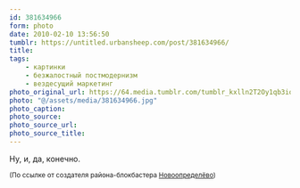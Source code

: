 ```yaml
---
id: 381634966
form: photo
date: 2010-02-10 13:56:50
tumblr: https://untitled.urbansheep.com/post/381634966/
title:
tags:
    - картинки
    - безжалостный постмодернизм
    - вездесущий маркетинг
photo_original_url: https://64.media.tumblr.com/tumblr_kxlln2T2Oy1qb3io8o1_640.jpg
photo: "@/assets/media/381634966.jpg"
photo_caption:
photo_source:
photo_source_url:
photo_source_title:
---
```


<p>Ну, и, да, конечно.</p>

<p><small>(По ссылке от создателя района-блокбастера <a href="http://priskorbno.tumblr.com/post/379792031">Новоопределёво</a>)</small></p>
